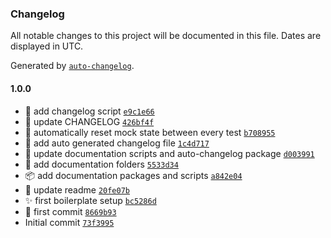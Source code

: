 ### Changelog

All notable changes to this project will be documented in this file. Dates are displayed in UTC.

Generated by [`auto-changelog`](https://github.com/CookPete/auto-changelog).

#### 1.0.0

- 🔨 add changelog script [`e9c1e66`](https://github.com/franciscomesa/typescript-boilerplate/commit/e9c1e668bd1ae9be216dcf2188c1e76acdf14964)
- 📝 update CHANGELOG [`426bf4f`](https://github.com/franciscomesa/typescript-boilerplate/commit/426bf4f772d88d22acc7ee60ea23744d448a51e7)
- 🔧 automatically reset mock state between every test [`b708955`](https://github.com/franciscomesa/typescript-boilerplate/commit/b708955028bbbb449cd650aea61bd7d0d33209fd)
- 📝 add auto generated changelog file [`1c4d717`](https://github.com/franciscomesa/typescript-boilerplate/commit/1c4d717fec6cebe21cbfdd83cf712b3e12d00f7d)
- 📝 update documentation scripts and auto-changelog package [`d003991`](https://github.com/franciscomesa/typescript-boilerplate/commit/d00399123987c4e766482c5d4d8e1dba90e6a38c)
- 🙈 add documentation folders [`5533d34`](https://github.com/franciscomesa/typescript-boilerplate/commit/5533d34468409254f08278fdf3aab4bb9773341b)
- 📦️ add documentation packages and scripts [`a842e04`](https://github.com/franciscomesa/typescript-boilerplate/commit/a842e043dca75d41c5a177525239a6b3cc350f0f)
- 📝 update readme [`20fe07b`](https://github.com/franciscomesa/typescript-boilerplate/commit/20fe07bf066bd0c232b5566c61acc9e2859f0dbf)
- ✨ first boilerplate setup [`bc5286d`](https://github.com/franciscomesa/typescript-boilerplate/commit/bc5286de08ce7bd6c1c9ad8c5d2a2b325046615b)
- 🎉 first commit [`8669b93`](https://github.com/franciscomesa/typescript-boilerplate/commit/8669b93200bc27880757bc850d2e4b25fb18284a)
- Initial commit [`73f3995`](https://github.com/franciscomesa/typescript-boilerplate/commit/73f39955c9848124dff17cfa2e821f7a7cd44f6a)
